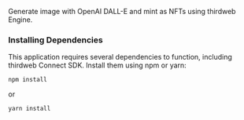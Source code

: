 

Generate image with OpenAI DALL-E and mint as NFTs using thirdweb Engine.







### Installing Dependencies

This application requires several dependencies to function, including thirdweb Connect SDK. Install them using npm or yarn:

```
npm install
```
or
```
yarn install
```




